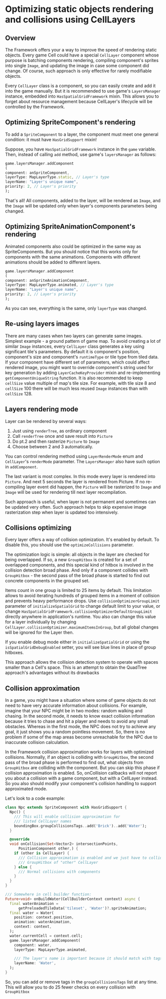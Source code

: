 # Optimizing static objects rendering and collisions using CellLayers

## Overview

The Framework offers your a way to improve the speed of rendering static objects. Every game Cell
could have a special `CellLayer` component whose purpose is batching components rendering, compiling
component's sprites into single `Image`, and updating the image in case some component did change.
Of course, such approach is only effective for rarely modifiable objects.

Every `CellLayer` class is a component, so you can easily create and add it into the game manually.
But it is recommended to use game's `LayersManager` instance, embedded
into `HasSpatialGridFramework` mixin. This allows you to forget about resource management because
CellLayer's lifecycle will be controlled by the Framework.

## Optimizing SpriteComponent's rendering

To add a `SpriteComponent` to a layer, the component must meet one general condition: it must
have `HasGridSupport` mixin!

Suppose, you have `HasSpatialGridFramework` instance in the `game` variable. Then, instead of
calling `add` method, use game's `layersManager` as follows:

```dart
game.layersManager.addComponent
(
component: anSpriteComponent,
layerType: MapLayerType.static, // Layer's type 
layerName: "Layer's unique name",
priority: 2, // Layer's priority
);
```

That's all! All components, added to the layer, will be rendered as `Image`, and the `Image` will
be updated only when layer's components parameters being changed.

## Optimizing SpriteAnimationComponent's rendering

Animated components also could be optimized in the same way as SpriteComponents. But you should
notice that this works only for components with the same animations. Components with different
animations should be added to different layers.

```dart
game.layersManager.addComponent
(
component: anSpriteAnimationComponent,
layerType: MapLayerType.animated, // Layer's type 
layerName: "Layer's unique name",
priority: 2, // Layer's priority
);
```

As you can see, everything is the same, only `layerType` was changed.

## Re-using layers images

There are many cases when two layers can generate same images. Simplest example - a ground pattern
of game map.
To avoid creating a lot of similar `Image` instances, every `CellLayer` class generates a key using
significant tile's parameters. By default it is component's position, component's size and
component's `runtimeType` or tile type from tiled data.
If your component have different set of parameters, which could affect rendered image, you might
want to override component's string used for key generation by adding `LayerCacheKeyProvider` mixin
and re-implementing `getComponentUniqueString` function.
It is also recommended to keep `cellSize` value multiple of map's tile size. For example, with tile
size 8 and `cellSize` 100 there will be much less reused `Image` instances than with `cellSize` 128.

## Layers rendering mode

Layer can be rendered by several ways:

1. Just using `renderTree`, as ordinary component
2. Call `renderTree` once and save result into `Picture`
3. Do pt.2 and then rasterize `Picture` to `Image`
4. Choose between 2 and 3 automatically.

You can control rendering method using `LayerRenderMode` enum and `CellLayer`'s `renderMode`
parameter. The `LayersManager` also have such option in `addComponent`.

The last variant is most complex. In this mode every layer is rendered into `Picture`. And next 5
seconds the layer is rendered from Picture. If no re-compiling layer event did happen, the `Picture`
will be rasterized to `Image` and `Image` will be used for rendering till next layer recompilation.

Such approach is useful, when layer is not permanent and sometimes can be updated very often. Such
approach helps to skip expensive image rasterization step when layer is updated too intensively.

## Collisions optimizing

Every layer offers a way of collision optimization. It's enabled by default. To disable this, you
should use the `optimizeCollisions` parameter.

The optimization logic is simple: all objects in the layer are checked for being overlapped. If so,
a new `GroupHitbox` is created for a set of overlapped components, and this special kind of hitbox
is involved in the collision detection broad phase. And only if a component collides
with `GroupHitbox` - the second pass of the broad phase is started to find out concrete components
in the grouped set.

Items count in one group is limited to 25 items by default. This limitation
allows to avoid iterating hundreds of grouped items in a moment of collision and prevents heavy
performance drops. Use `collisionOptimizerGroupLimit` parameter of `initializeSpatialGrid` to change
default limit to your value, or change `HasSpatialGridFramework.collisionOptimizerDefaultGroupLimit`
directly anywhere in application's runtime. You also can change this value for a layer individually
by changing `CellLayer.collisionOptimizer.maximumItemsInGroup`, but all global changes will be
ignored for the Layer then.

If you enable debug mode either in `initializeSpatialGrid` or using the `isSpatialGridDebugEnabled`
setter, you will see blue lines in place of group hitboxes.

This approach allows the collision detection system to operate with spaces smaller than a Cell's
space. This is an attempt to obtain the QuadTree approach's advantages without its drawbacks

## Collision approximation

In a game, you might have a situation where some of game objects do not need to have very
accurate information about collisions. For example, imagine that your NPC might be in two modes:
random walking and chasing. In the second mode, it needs to know exact collision information because
it tries to chase and hit a player and needs to avoid any small obstacles. Whereas in the first
mode, the NPC does not try to achieve any goal, it just shows you a random pointless movement. So,
there is no problem if some of the map areas become unreachable for the NPC due to inaccurate
collision calculation.

In the Framework collision approximation works for layers with optimized collisions. Normally, if an
object is colliding with `GroupHitbox`, the second pass of the broad phase is performed to find out,
what objects from `GroupHitbox` are colliding with the component. But you can skip this phase if
collision approximation is enabled. So, onCollision callbacks will not report you about a collision
with a game component, but with a CellLayer instead. So you also should modify your component's
collision handling to support approximated mode.

Let's look to a code example:

```dart
class Npc extends SpriteComponent with HasGridSupport {
  Npc() {
    /// This will enable collision approximation for
    /// listed CellLayer names
    boundingBox.groupCollisionsTags..add('Brick')..add('Water');
  }

  @override
  void onCollision(Set<Vector2> intersectionPoints,
      PositionComponent other,) {
    if (other is CellLayer) {
      /// Collision approximation is enabled and we just have to collide with an
      /// GroupHitbox of "other" CellLayer
    } else {
      /// Normal collisions with components
    }
  }
}

/// Somewhere in cell builder function: 
Future<void> onBuildWater(CellBuilderContext context) async {
  final waterAnimation =
      getPreloadedTileData('tileset', 'Water')?.spriteAnimation;
  final water = Water(
    position: context.position,
    animation: waterAnimation,
    context: context,
  );
  water.currentCell = context.cell;
  game.layersManager.addComponent(
    component: water,
    layerType: MapLayerType.animated,

    /// The layer's name is important because it should match with tags we added to NPC's hitbox
    layerName: 'Water',
  );
}
```

So, you can add or remove tags in the `groupCollisionsTags` list at any time. This will allow you to
do 25 fewer checks on every collision with `GroupHitbox` 